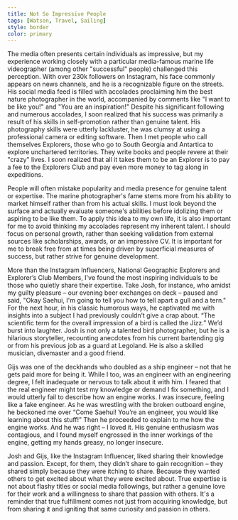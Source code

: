 ```yaml
---
title: Not So Impressive People
tags: [Watson, Travel, Sailing]
style: border
color: primary
---
```


The media often presents certain individuals as impressive, but my experience working closely with a particular media-famous marine life videographer (among other "successful" people) challenged this perception. With over 230k followers on Instagram, his face commonly appears on news channels, and he is a recognizable figure on the streets. His social media feed is filled with accolades proclaiming him the best nature photographer in the world, accompanied by comments like "I want to be like you!" and "You are an inspiration!" Despite his significant following and numerous accolades, I soon realized that his success was primarily a result of his skills in self-promotion rather than genuine talent. His photography skills were utterly lackluster, he was clumsy at using a professional camera or editing software. Then I met people who call themselves Explorers, those who go to South Georgia and Antartica to explore unchartered territories. They write books and people revere at their "crazy" lives. I soon realized that all it takes them to be an Explorer is to pay a fee to the Explorers Club and pay even more money to tag along in expeditions.

People will often mistake popularity and media presence for genuine talent or expertise. The marine photographer's fame stems more from his ability to market himself rather than from his actual skills. I must look beyond the surface and actually evaluate someone's abilities before idolizing them or aspiring to be like them. To apply this idea to my own life, it is also important for me to avoid thinking my accolades represent my inherent talent. I should focus on personal growth, rather than seeking validation from external sources like scholarships, awards, or an impressive CV. It is important for me to break free from at times being driven by superficial measures of success, but rather strive for genuine development.

More than the Instagram Influencers, National Geographic Explorers and Explorer’s Club Members, I've found the most inspiring individuals to be those who quietly share their expertise. Take Josh, for instance, who amidst my guilty pleasure – our evening beer exchanges on deck – paused and said, "Okay Saehui, I'm going to tell you how to tell apart a gull and a tern." For the next hour, in his classic humorous ways, he captivated me with insights into a subject I had previously couldn’t give a crap about. “The scientific term for the overall impression of a bird is called the Jizz.” We’d burst into laughter. Josh is not only a talented bird photographer, but he is a hilarious storyteller, recounting anecdotes from his current bartending gig or from his previous job as a guard at Legoland. He is also a skilled musician, divemaster and a good friend.

Gijs was one of the deckhands who doubled as a ship engineer – not that he gets paid more for being it. While I too, was an engineer with an engineering degree, I felt inadequate or nervous to talk about it with him. I feared that the real engineer might test my knowledge or demand I fix something, and I would utterly fail to describe how an engine works. I was insecure, feeling like a fake engineer. As he was wrestling with the broken outboard engine, he beckoned me over “Come Saehui! You’re an engineer, you would like learning about this stuff!” Then he proceeded to explain to me how the engine works. And he was right – I loved it. His genuine enthusiasm was contagious, and I found myself engrossed in the inner workings of the engine, getting my hands greasy, no longer insecure.

Josh and Gijs, like the Instagram Influencer, liked sharing their knowledge and passion. Except, for them, they didn’t share to gain recognition – they shared simply because they were itching to share. Because they wanted others to get excited about what they were excited about. True expertise is not about flashy titles or social media followings, but rather a genuine love for their work and a willingness to share that passion with others. It's a reminder that true fulfillment comes not just from acquiring knowledge, but from sharing it and igniting that same curiosity and passion in others.
